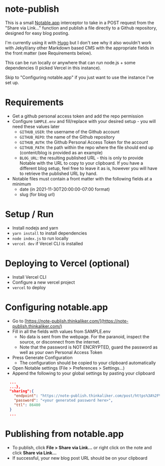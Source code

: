 # note-publish
This is a small [Notable.app](https://notable.app) interceptor to take in a POST request from the "Share via Link..." function and publish a file directly to a Github repository, designed for easy blog posting.

I'm currently using it with [Hugo](https://gohugo.io) but I don't see why it also wouldn't work with Jekyll/any other Markdown based CMS with the appropriate fields in the front matter (see Requirements below).

This can be run locally or anywhere that can run node.js + some dependencies (I picked Vercel in this instance).

Skip to "Configuring notable.app" if you just want to use the instance I've set up.

# Requirements
- Get a github personal access token and add the repo permission
- Configure `SAMPLE.env` and fill/replace with your desired setup - you will need these values later
  - `GITHUB_USER`: the username of the Github account
  - `GITHUB_REPO`: the name of the Github repository
  - `GITHUB_AUTH`: the Github Personal Access Token for the account
  - `GITHUB_PATH`: the path within the repo where the file should end up (content/blog is provided as an example)
  - `BLOG_URL`: the resulting published URL - this is only to provide Notable with the URL to copy to your clipboard. If you have a different blog setup, feel free to leave it as is, however you will have to retrieve the published URL by hand.
- Notable files must contain a front matter with the following fields at a minimum
  - date (in 2021-11-30T20:00:00-07:00 format)
  - slug (for blog url)

# Setup / Run
- Install nodejs and yarn
- `yarn install` to install dependencies
- `node index.js` to run locally
- `vercel dev` if Vercel CLI is installed

# Deploying to Vercel (optional)
- Install Vercel CLI
- Configure a new vercel project
- `vercel` to deploy

# Configuring notable.app
- Go to [https://note-publish.thinkaliker.com/](https://note-publish.thinkaliker.com/)
- Fill in all the fields with values from SAMPLE.env
  - No data is sent from the webpage. For the paranoid, inspect the source, or disconnect from the internet.
  - Note that the password is NOT ENCRYPTED, guard the password as well as your own Personal Access Token
- Press Generate Configuration
  - The configuration should be copied to your clipboard automatically
- Open Notable settings (File > Preferences > Settings...)
- Append the following to your global settings by pasting your clipboard

```json
  ...
  ...},
  "sharing":{
    "endpoint": "https://note-publish.thinkaliker.com/post/https%3A%2F%2Fexample.com%2Fblog/octocat/my-website/content/blog",
    "password": "<your generated password here>",
    "ttl": 86400
  }
  ...
```

# Publishing from notable.app
- To publish, click **File > Share via Link...** or right click on the note and click **Share via Link...**
- If successful, your new blog post URL should be on your clipboard
